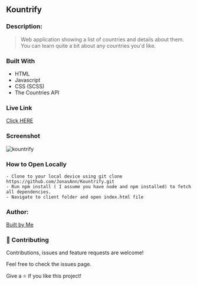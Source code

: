 ## Kountrify

### Description:
> Web application showing a list of countries and details about them. You can learn quite a bit about any countries you'd like.

### Built With
- HTML
- Javascript
- CSS (SCSS)
- The Countries API

### Live Link
[Click HERE](https://rawcdn.githack.com/JonasAnn/Kountrify/dac7e7b399640772c3e1dc65d4ceceed7cf146e6/client/index.html)

### Screenshot
![kountrify](https://user-images.githubusercontent.com/24596411/85233065-adaa3e00-b3fb-11ea-84f8-69e42909a50f.png)

### How to Open Locally
```
- Clone to your local device using git clone https://github.com/JonasAnn/Kountrify.git
- Run npm install ( I assume you have node and npm installed) to fetch all dependencies.
- Navigate to client folder and open index.html file

```


### Author:
[Built by Me](https://github.com/JonasAnn/)

### 🤝 Contributing
Contributions, issues and feature requests are welcome!

Feel free to check the issues page.

Give a ⭐️ if you like this project!

